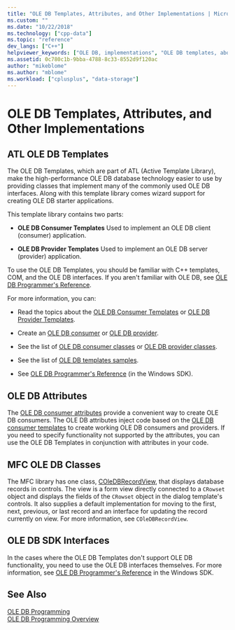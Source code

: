 ```yaml
---
title: "OLE DB Templates, Attributes, and Other Implementations | Microsoft Docs"
ms.custom: ""
ms.date: "10/22/2018"
ms.technology: ["cpp-data"]
ms.topic: "reference"
dev_langs: ["C++"]
helpviewer_keywords: ["OLE DB, implementations", "OLE DB templates, about OLE DB templates", "OLE DB templates"]
ms.assetid: 0c780c1b-9bba-4788-8c33-8552d9f120ac
author: "mikeblome"
ms.author: "mblome"
ms.workload: ["cplusplus", "data-storage"]
---
```

# OLE DB Templates, Attributes, and Other Implementations

## ATL OLE DB Templates  

The OLE DB Templates, which are part of ATL (Active Template Library), make the high-performance OLE DB database technology easier to use by providing classes that implement many of the commonly used OLE DB interfaces. Along with this template library comes wizard support for creating OLE DB starter applications.  
  
This template library contains two parts:  
  
- **OLE DB Consumer Templates** Used to implement an OLE DB client (consumer) application.  
  
- **OLE DB Provider Templates** Used to implement an OLE DB server (provider) application.  
  
To use the OLE DB Templates, you should be familiar with C++ templates, COM, and the OLE DB interfaces. If you aren't familiar with OLE DB, see [OLE DB Programmer's Reference](/previous-versions/windows/desktop/ms713643).  
  
For more information, you can:  
  
- Read the topics about the [OLE DB Consumer Templates](../../data/oledb/ole-db-consumer-templates-cpp.md) or [OLE DB Provider Templates](../../data/oledb/ole-db-provider-templates-cpp.md).  
  
- Create an [OLE DB consumer](../../data/oledb/creating-an-ole-db-consumer.md) or [OLE DB provider](../../data/oledb/creating-an-ole-db-provider.md).  
  
- See the list of [OLE DB consumer classes](../../data/oledb/ole-db-consumer-templates-reference.md) or [OLE DB provider classes](../../data/oledb/ole-db-provider-templates-reference.md).  
  
- See the list of [OLE DB templates samples](https://github.com/Microsoft/VCSamples).  
  
- See [OLE DB Programmer's Reference](/previous-versions/windows/desktop/ms713643) (in the Windows SDK).  
  
## OLE DB Attributes  

The [OLE DB consumer attributes](../../windows/ole-db-consumer-attributes.md) provide a convenient way to create OLE DB consumers. The OLE DB attributes inject code based on the [OLE DB consumer templates](../../data/oledb/ole-db-consumer-templates-reference.md) to create working OLE DB consumers and providers. If you need to specify functionality not supported by the attributes, you can use the OLE DB Templates in conjunction with attributes in your code.  
  
## MFC OLE DB Classes  

The MFC library has one class, [COleDBRecordView](../../mfc/reference/coledbrecordview-class.md), that displays database records in controls. The view is a form view directly connected to a `CRowset` object and displays the fields of the `CRowset` object in the dialog template's controls. It also supplies a default implementation for moving to the first, next, previous, or last record and an interface for updating the record currently on view. For more information, see `COleDBRecordView`.  
  
## OLE DB SDK Interfaces  

In the cases where the OLE DB Templates don't support OLE DB functionality, you need to use the OLE DB interfaces themselves. For more information, see [OLE DB Programmer's Reference](/previous-versions/windows/desktop/ms713643) in the Windows SDK.  
  
## See Also  

[OLE DB Programming](../../data/oledb/ole-db-programming.md)<br/>
[OLE DB Programming Overview](../../data/oledb/ole-db-programming-overview.md)